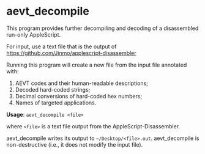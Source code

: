 # aevt_decompile

  This program provides further decompiling and decoding of a disassembled run-only AppleScript.

  For input, use a text file that is the output of https://github.com/Jinmo/applescript-disassembler
 
  Running this program will create a new file from the input file annotated with:
  
  1. AEVT codes and their human-readable descriptions;
  2. Decoded hard-coded strings;
  3. Decimal conversions of hard-coded hex numbers;
  4. Names of targeted applications.
  
  __Usage__: `aevt_decompile <file>`
  
  where `<file>` is a text file output from the AppleScript-Disassembler.
  
  aevt_decompile writes its output to `~/Desktop/<file>.out`.
  aevt_decompile is non-destructive (i.e., it does not modify the input file).
  
